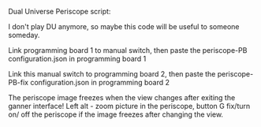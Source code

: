 Dual Universe Periscope script:

 I don't play DU anymore, so maybe this code will be useful to someone someday.

Link programming board 1 to manual switch, then paste the periscope-PB configuration.json in programming board 1

Link this manual switch to programming board 2, then paste the periscope-PB-fix configuration.json in programming board 2

The periscope image freezes when the view changes after exiting the ganner interface!
Left alt - zoom picture in the periscope, button G fix/turn on/ off the periscope if the image freezes after changing the view.
